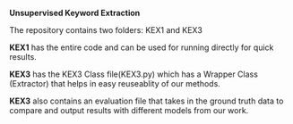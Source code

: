 <b> Unsupervised Keyword Extraction </b>

The repository contains two folders: KEX1 and KEX3

<b>KEX1</b> has the entire code and can be used for running directly for quick results.

<b>KEX3</b> has the KEX3 Class file(KEX3.py) which has a Wrapper Class (Extractor) that helps in easy reuseablity of our methods.

<b>KEX3</b> also contains an evaluation file that takes in the ground truth data to compare and output results
with different models from our work.

